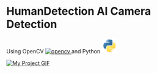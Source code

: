 # HumanDetection AI Camera Detection
Using OpenCV 
<a href="https://opencv.org/" target="_blank" rel="noreferrer"> <img src="https://www.vectorlogo.zone/logos/opencv/opencv-icon.svg" alt="opencv" width="40" height="40"/> </a>
and Python <a href="https://www.python.org" target="_blank" rel="noreferrer"> <img src="https://raw.githubusercontent.com/devicons/devicon/master/icons/python/python-original.svg" alt="python" width="40" height="40"/> </a> 

[<img src="[./myScreen.gif](https://raw.githubusercontent.com/ElminD/HumanDetection/main/opencvgif.gif)" alt="My Project GIF" width="500" height="600">](https://raw.githubusercontent.com/ElminD/HumanDetection/main/opencvgif.gif)
